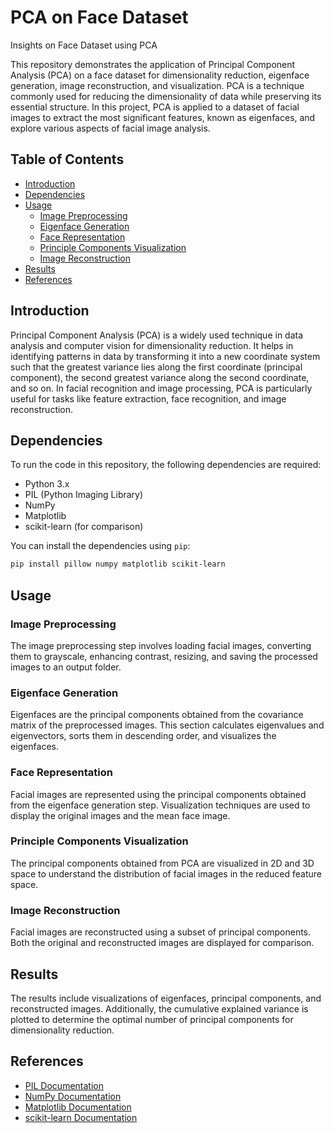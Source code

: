 # PCA on Face Dataset
 Insights on Face Dataset using PCA

This repository demonstrates the application of Principal Component Analysis (PCA) on a face dataset for dimensionality reduction, eigenface generation, image reconstruction, and visualization. PCA is a technique commonly used for reducing the dimensionality of data while preserving its essential structure. In this project, PCA is applied to a dataset of facial images to extract the most significant features, known as eigenfaces, and explore various aspects of facial image analysis.

## Table of Contents

- [Introduction](#introduction)
- [Dependencies](#dependencies)
- [Usage](#usage)
  - [Image Preprocessing](#image-preprocessing)
  - [Eigenface Generation](#eigenface-generation)
  - [Face Representation](#face-representation)
  - [Principle Components Visualization](#principle-components-visualization)
  - [Image Reconstruction](#image-reconstruction)
- [Results](#results)
- [References](#references)

## Introduction

Principal Component Analysis (PCA) is a widely used technique in data analysis and computer vision for dimensionality reduction. It helps in identifying patterns in data by transforming it into a new coordinate system such that the greatest variance lies along the first coordinate (principal component), the second greatest variance along the second coordinate, and so on. In facial recognition and image processing, PCA is particularly useful for tasks like feature extraction, face recognition, and image reconstruction.

## Dependencies

To run the code in this repository, the following dependencies are required:
- Python 3.x
- PIL (Python Imaging Library)
- NumPy
- Matplotlib
- scikit-learn (for comparison)

You can install the dependencies using `pip`:
```bash
pip install pillow numpy matplotlib scikit-learn
```

## Usage

### Image Preprocessing

The image preprocessing step involves loading facial images, converting them to grayscale, enhancing contrast, resizing, and saving the processed images to an output folder.

### Eigenface Generation

Eigenfaces are the principal components obtained from the covariance matrix of the preprocessed images. This section calculates eigenvalues and eigenvectors, sorts them in descending order, and visualizes the eigenfaces.

### Face Representation

Facial images are represented using the principal components obtained from the eigenface generation step. Visualization techniques are used to display the original images and the mean face image.

### Principle Components Visualization

The principal components obtained from PCA are visualized in 2D and 3D space to understand the distribution of facial images in the reduced feature space.

### Image Reconstruction

Facial images are reconstructed using a subset of principal components. Both the original and reconstructed images are displayed for comparison.

## Results

The results include visualizations of eigenfaces, principal components, and reconstructed images. Additionally, the cumulative explained variance is plotted to determine the optimal number of principal components for dimensionality reduction.

## References

- [PIL Documentation](https://pillow.readthedocs.io/en/stable/)
- [NumPy Documentation](https://numpy.org/doc/stable/)
- [Matplotlib Documentation](https://matplotlib.org/stable/contents.html)
- [scikit-learn Documentation](https://scikit-learn.org/stable/documentation.html)
